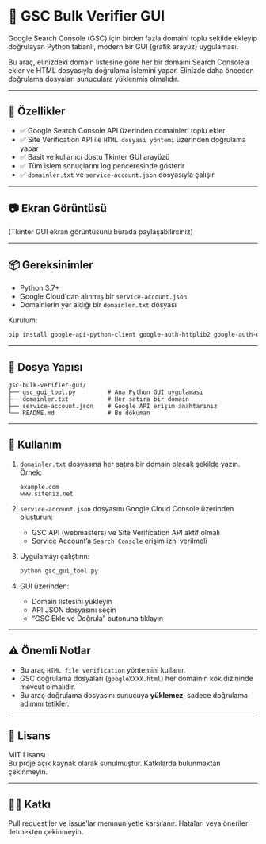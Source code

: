 # 🧩 GSC Bulk Verifier GUI

Google Search Console (GSC) için birden fazla domaini toplu şekilde ekleyip doğrulayan Python tabanlı, modern bir GUI (grafik arayüz) uygulaması.

Bu araç, elinizdeki domain listesine göre her bir domaini Search Console’a ekler ve HTML dosyasıyla doğrulama işlemini yapar. Elinizde daha önceden doğrulama dosyaları sunuculara yüklenmiş olmalıdır.

---

## 🚀 Özellikler

- ✅ Google Search Console API üzerinden domainleri toplu ekler  
- ✅ Site Verification API ile `HTML dosyası yöntemi` üzerinden doğrulama yapar  
- ✅ Basit ve kullanıcı dostu Tkinter GUI arayüzü  
- ✅ Tüm işlem sonuçlarını log penceresinde gösterir  
- ✅ `domainler.txt` ve `service-account.json` dosyasıyla çalışır  

---

## 📷 Ekran Görüntüsü

(Tkinter GUI ekran görüntüsünü burada paylaşabilirsiniz)

---

## 📦 Gereksinimler

- Python 3.7+
- Google Cloud'dan alınmış bir `service-account.json`
- Domainlerin yer aldığı bir `domainler.txt` dosyası

Kurulum:

```bash
pip install google-api-python-client google-auth-httplib2 google-auth-oauthlib
```

---

## 📁 Dosya Yapısı

```
gsc-bulk-verifier-gui/
├── gsc_gui_tool.py         # Ana Python GUI uygulaması
├── domainler.txt           # Her satıra bir domain
├── service-account.json    # Google API erişim anahtarınız
└── README.md               # Bu döküman
```

---

## 📝 Kullanım

1. `domainler.txt` dosyasına her satıra bir domain olacak şekilde yazın.  
   Örnek:
   ```
   example.com
   www.siteniz.net
   ```

2. `service-account.json` dosyasını Google Cloud Console üzerinden oluşturun:
   - GSC API (webmasters) ve Site Verification API aktif olmalı  
   - Service Account’a `Search Console` erişim izni verilmeli  

3. Uygulamayı çalıştırın:
   ```bash
   python gsc_gui_tool.py
   ```

4. GUI üzerinden:
   - Domain listesini yükleyin
   - API JSON dosyasını seçin
   - “GSC Ekle ve Doğrula” butonuna tıklayın

---

## ⚠️ Önemli Notlar

- Bu araç `HTML file verification` yöntemini kullanır.
- GSC doğrulama dosyaları (`googleXXXX.html`) her domainin kök dizininde mevcut olmalıdır.
- Bu araç doğrulama dosyasını sunucuya **yüklemez**, sadece doğrulama adımını tetikler.

---

## 📄 Lisans

MIT Lisansı  
Bu proje açık kaynak olarak sunulmuştur. Katkılarda bulunmaktan çekinmeyin.

---

## 👨‍💻 Katkı

Pull request’ler ve issue’lar memnuniyetle karşılanır. Hataları veya önerileri iletmekten çekinmeyin.
